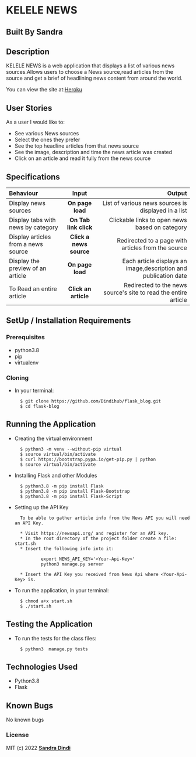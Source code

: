 # KELELE NEWS

## Built By Sandra

## Description
KELELE NEWS is a web application that displays a list of various news sources.Allows users to choose a News source,read articles from the source and get a brief of headlining news content from around the world. 

You can view the site at:[Heroku](https://kelele-news.herokuapp.com/)

## User Stories
As a user I would like to:
* See various News sources
* Select the ones they prefer
* See the top headline articles from that news source
* See the image, description and time the news article was created
* Click on an article and read it fully from the news source

## Specifications
| Behaviour | Input | Output |
| :---------------- | :---------------: | ------------------: |
| Display news sources | **On page load** | List of various news sources is displayed in a list |
| Display tabs with news by category | **On Tab link click** | Clickable links to open news based on category |
| Display articles from a news source | **Click a news source** | Redirected to a page with articles from the source |
| Display the preview of an article | **On page load** | Each article displays an image,description and publication date |
| To Read an entire article  | **Click an article** | Redirected to the news source's site to read the entire article |


## SetUp / Installation Requirements
### Prerequisites
* python3.8
* pip
* virtualenv

### Cloning
* In your terminal:

        $ git clone https://github.com/Dindihub/flask_blog.git
        $ cd flask-blog

## Running the Application
* Creating the virtual environment

        $ python3 -m venv --without-pip virtual
        $ source virtual/bin/activate
        $ curl https://bootstrap.pypa.io/get-pip.py | python
        $ source virtual/bin/activate

* Installing Flask and other Modules

        $ python3.8 -m pip install Flask
        $ python3.8 -m pip install Flask-Bootstrap
        $ python3.8 -m pip install Flask-Script

* Setting up the API Key

        To be able to gather article info from the News API you will need an API Key.

        * Visit https://newsapi.org/ and register for an API key.
        * In the root directory of the project folder create a file: start.sh
        * Insert the following info into it:

                export NEWS_API_KEY='<Your-Api-Key>'
                python3 manage.py server

        * Insert the API Key you received from News Api where <Your-Api-Key> is.

* To run the application, in your terminal:

        $ chmod a+x start.sh
        $ ./start.sh

## Testing the Application
* To run the tests for the class files:

        $ python3  manage.py tests

## Technologies Used
* Python3.8
* Flask

## Known Bugs
No known bugs

### License
MIT (c) 2022 **[Sandra Dindi](https://github.com/Dindihub/flask_blog.git)**
